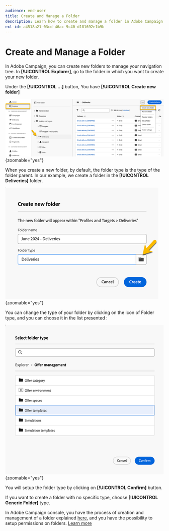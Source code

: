 ```yaml
---
audience: end-user
title: Create and Manage a Folder
description: Learn how to create and manage a folder in Adobe Campaign
exl-id: a4518a21-03cd-46ac-9c40-d181692e1b9b
---
```

# Create and Manage a Folder

In Adobe Campaign, you can create new folders to manage your navigation tree. In **[!UICONTROL Explorer]**, go to the folder in which you want to create your new folder.

Under the **[!UICONTROL ...]** button, You have **[!UICONTROL Create new folder]**

  ![](assets/folder_create.png){zoomable="yes"}

When you create a new folder, by default, the folder type is the type of the folder parent. 
In our example, we create a folder in the **[!UICONTROL Deliveries]** folder.

  ![](assets/folder_new.png){zoomable="yes"}

You can change the type of your folder by clicking on the icon of Folder type, and you can choose it in the list presented : 

  ![](assets/folder_type.png){zoomable="yes"}

You will setup the folder type by clicking on **[!UICONTROL Confirm]** button.

If you want to create a folder with no specific type, choose **[!UICONTROL Generic Folder]** type.

In Adobe Campaign console, you have the process of creation and management of a folder explained [here](https://experienceleague.adobe.com/en/docs/campaign/campaign-v8/config/configuration/folders-and-views), and you have the possibility to setup permissions on folders. [Learn more](https://experienceleague.adobe.com/en/docs/campaign/campaign-v8/admin/permissions/folder-permissions)
